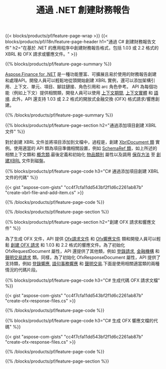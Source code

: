 ﻿---
title: 通過 .NET 創建財務報告
url: /zh-hant/net/create/
description:  在 XBRL 中創建財務報告的 C# 代碼，以及通過 .NET 庫的 OFX 請求或響應文件。
---
{{< blocks/products/pf/feature-page-wrap >}}
{{< blocks/products/pf/i18n/feature-page-header h1="通過 C# 創建財務報告文件" h2="在基於 .NET 的應用程序中創建財務報告格式，包括 1.03 或 2.2 格式的 XBRL 和 OFX 請求或響應文件。" >}}

{{% blocks/products/pf/feature-page-summary %}}

[Aspose.Finance for .NET](https://products.aspose.com/finance/net/) 是一種功能豐富、可擴展且易於使用的財務報告創建和處理API。開發人員可以輕鬆地從頭開始創建 XBRL 實例，還可以添加架構引用、上下文、單元、項目、腳註鏈接、角色引用和 
arc 角色參考。 API 為每個功能（例如上下文）提供相關類，開發人員可以使用 [上下文期間](https://apireference.aspose.com/finance/net/aspose.finance.xbrl/contextperiod), [上下文實體](https://apireference.aspose.com/finance/net/aspose.finance.xbrl/contextentity) 和 [語境](https://apireference.aspose.com/finance/net/aspose.finance.xbrl/context). 
此外，API 還支持 1.03 或 2.2 格式的開放式金融交換 (OFX) 格式請求/響應創建。

{{% /blocks/products/pf/feature-page-summary %}}

{{% blocks/products/pf/feature-page-section h2="通過添加項目創建 XBRL 文件" %}}

對於創建 XBRL 文件並將項目添加到文檔中，過程是，創建 [XbrlDocument 類](https://apireference.aspose.com/finance/net/aspose.finance.xbrl/xbrldocument) 實例。使用適當的 API 類為項目準備相關設置，例如 [SchemaRef 類](https://apireference.aspose.com/finance/net/aspose.finance.xbrl/schemaref)，如上所述的相關上下文類和 [概念類](https://apireference.aspose.com/finance/net/aspose.finance.xbrl/concept).最後定義和初始化 [物品類別](https://apireference.aspose.com/finance/net/aspose.finance.xbrl/item) 屬性以及調用 [保存方法](https://apireference.aspose.com/finance/net/aspose.finance.xbrl.xbrldocument/save/methods/1) 至 [創建XBRL](https://products.aspose.com/finance/net/create/xbrl/) 文件到磁盤。

{{% blocks/products/pf/feature-page-code h3="C# 通過添加項目創建 XBRL 文件的代碼" %}}

{{< gist "aspose-com-gists" "cc4f7cfa11dd543bf2f1d6c2261ab87b" "create-xbrl-file-and-add-item.cs" >}} 

{{% /blocks/products/pf/feature-page-code %}}

{{% /blocks/products/pf/feature-page-section %}}

{{% blocks/products/pf/feature-page-section h2="創建 OFX 請求和響應文件" %}}


為了生成 OFX 文件，API 提供 [Ofx請求文件](https://apireference.aspose.com/finance/net/aspose.finance.ofx/ofxrequestdocument) 和 [Ofx響應文件](https://apireference.aspose.com/finance/net/aspose.finance.ofx/ofxresponsedocument) 類和開發人員可以輕鬆 [創建 OFX 請求](https://products.aspose.com/finance/net/create/ofx-request/) 和 1.03 和 2.2 格式的響應文件。為了初始化 OfxRequestDocument 屬性，API 還提供了其他類，例如 [登錄請求](https://apireference.aspose.com/finance/net/aspose.finance.ofx.signon/signonrequest), [金融機構](https://apireference.aspose.com/finance/net/aspose.finance.ofx.signon/financialinstitution) 和 [聲明交易請求](https://apireference.aspose.com/finance/net/aspose.finance.ofx.bank/statementtransactionrequest) 類。同樣，為了初始化 OfxResponseDocument 屬性，API 提供了支持類，例如 [登錄響應](https://apireference.aspose.com/finance/net/aspose.finance.ofx.signon/signonresponse),  [語句事務響應](https://apireference.aspose.com/finance/net/aspose.finance.ofx.bank/statementtransactionresponse) 和 [聲明交易](https://apireference.aspose.com/finance/net/aspose.finance.ofx/statementtransaction).下面是使用相關適當類的兩種情況的代碼片段。

{{% blocks/products/pf/feature-page-code h3="C# 生成代碼 OFX 請求文檔" %}}

{{< gist "aspose-com-gists" "cc4f7cfa11dd543bf2f1d6c2261ab87b" "create-ofx-response-files.cs" >}} 

{{% /blocks/products/pf/feature-page-code %}}

{{% blocks/products/pf/feature-page-code h3="C# 生成 OFX 響應文檔的代碼" %}}

{{< gist "aspose-com-gists" "cc4f7cfa11dd543bf2f1d6c2261ab87b" "create-ofx-response-files.cs" >}} 

{{% /blocks/products/pf/feature-page-code %}}

{{% /blocks/products/pf/feature-page-section %}}